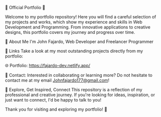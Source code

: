 🎨 Official Portfolio 🚀

Welcome to my portfolio repository! Here you will find a careful selection of my projects and works, which show my experience and skills in Web Development and Programming. From innovative applications to creative designs, this portfolio covers my journey and progress over time.

💼 About Me I'm John Fajardo, Web Developer and Freelancer Programmer

🔗 Links Take a look at my most outstanding projects directly from my portfolio:

🌐 Portfolio: https://fajardo-dev.netlify.app/

📧 Contact: Interested in collaborating or learning more? Do not hesitate to contact me at my email Johnfajardo177@gmail.com!

📌 Explore, Get Inspired, Connect This repository is a reflection of my professional and creative journey. If you're looking for ideas, inspiration, or just want to connect, I'd be happy to talk to you!

Thank you for visiting and exploring my portfolio! 🙌
